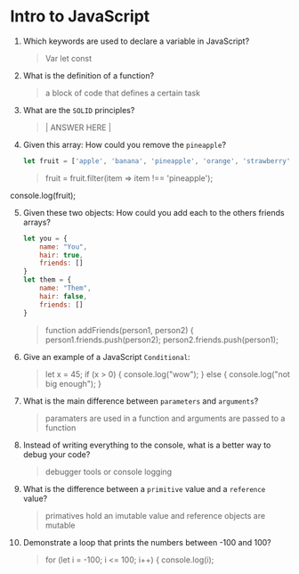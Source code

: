 # Intro to JavaScript
01. Which keywords are used to declare a variable in JavaScript?

    > Var let const 

02. What is the definition of a function?

    > a block of code that defines a certain task 

03. What are the `SOLID` principles?

    > | ANSWER HERE |

04. Given this array: How could you remove the `pineapple`?

    ```js
    let fruit = ['apple', 'banana', 'pineapple', 'orange', 'strawberry']
    ```

    > fruit = fruit.filter(item => item !== 'pineapple');

console.log(fruit);

05. Given these two objects: How could you add each to the others friends arrays?

    ```js
    let you = {
        name: "You",
        hair: true,
        friends: []
    }
    let them = {
        name: "Them",
        hair: false,
        friends: []
    }
    ```

    > function addFriends(person1, person2) {
    person1.friends.push(person2);
    person2.friends.push(person1);

06. Give an example of a JavaScript `Conditional`:

    > let x = 45;
if (x > 0) {
    console.log("wow");
} else {
    console.log("not big enough");
}

07. What is the main difference between `parameters` and `arguments`?

    > paramaters are used in a function and arguments are passed to a function 

08. Instead of writing everything to the console, what is a better way to debug your code?

    > debugger tools or console logging 

09. What is the difference between a `primitive` value and a `reference` value?

    > primatives hold an imutable value and reference objects are mutable 

10. Demonstrate a loop that prints the numbers between -100 and 100?

    > for (let i = -100; i <= 100; i++) {
    console.log(i);

